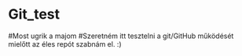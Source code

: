 # Git_test
#Most ugrik a majom
#Szeretném itt tesztelni a git/GitHub működését mielőtt az éles repót szabnám el. :)
